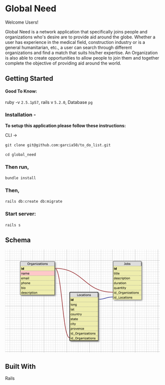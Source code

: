 # Global Need
Welcome Users!

Global Need is a network application that specifically joins people and organizations who's desire are to provide aid around the globe. Whether a user has experience in the medical field, construction industry or is a general humanitarian, etc., a user can search through different organizations and find a match that suits his/her expertise. An Organization is also able to create opportunities to allow people to join them and together complete the objective of providing aid around the world.  


## Getting Started
#### Good To Know:
ruby -v `2.5.1p57`,
rails v `5.2.0`,
Database `pg`

### Installation -

**To setup this application please follow these instructions:**

CLI ->

`git clone git@github.com:garcia50/to_do_list.git`

`cd global_need`
  
### Then run,

`bundle install`

### Then, 

`rails db:create db:migrate`

### Start server: 

`rails s`

## Schema
![alt text](global_need_schema.png "global_need_schema.png")


## Built With

Rails